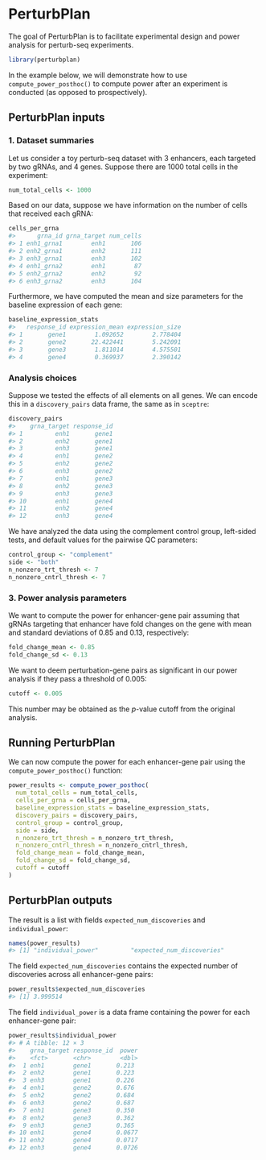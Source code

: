 
<!-- README.md is generated from README.Rmd. Please edit that file -->

# PerturbPlan

<!-- badges: start -->
<!-- badges: end -->

The goal of PerturbPlan is to facilitate experimental design and power
analysis for perturb-seq experiments.

``` r
library(perturbplan)
```

In the example below, we will demonstrate how to use
`compute_power_posthoc()` to compute power after an experiment is
conducted (as opposed to prospectively).

## PerturbPlan inputs

### 1. Dataset summaries

Let us consider a toy perturb-seq dataset with 3 enhancers, each
targeted by two gRNAs, and 4 genes. Suppose there are 1000 total cells
in the experiment:

``` r
num_total_cells <- 1000
```

Based on our data, suppose we have information on the number of cells
that received each gRNA:

``` r
cells_per_grna
#>      grna_id grna_target num_cells
#> 1 enh1_grna1        enh1       106
#> 2 enh2_grna1        enh2       111
#> 3 enh3_grna1        enh3       102
#> 4 enh1_grna2        enh1        87
#> 5 enh2_grna2        enh2        92
#> 6 enh3_grna2        enh3       104
```

Furthermore, we have computed the mean and size parameters for the
baseline expression of each gene:

``` r
baseline_expression_stats
#>   response_id expression_mean expression_size
#> 1       gene1        1.092652        2.778404
#> 2       gene2       22.422441        5.242091
#> 3       gene3        1.811014        4.575501
#> 4       gene4        0.369937        2.390142
```

### Analysis choices

Suppose we tested the effects of all elements on all genes. We can
encode this in a `discovery_pairs` data frame, the same as in `sceptre`:

``` r
discovery_pairs
#>    grna_target response_id
#> 1         enh1       gene1
#> 2         enh2       gene1
#> 3         enh3       gene1
#> 4         enh1       gene2
#> 5         enh2       gene2
#> 6         enh3       gene2
#> 7         enh1       gene3
#> 8         enh2       gene3
#> 9         enh3       gene3
#> 10        enh1       gene4
#> 11        enh2       gene4
#> 12        enh3       gene4
```

We have analyzed the data using the complement control group, left-sided
tests, and default values for the pairwise QC parameters:

``` r
control_group <- "complement"
side <- "both"
n_nonzero_trt_thresh <- 7
n_nonzero_cntrl_thresh <- 7
```

### 3. Power analysis parameters

We want to compute the power for enhancer-gene pair assuming that gRNAs
targeting that enhancer have fold changes on the gene with mean and
standard deviations of 0.85 and 0.13, respectively:

``` r
fold_change_mean <- 0.85
fold_change_sd <- 0.13
```

We want to deem perturbation-gene pairs as significant in our power
analysis if they pass a threshold of 0.005:

``` r
cutoff <- 0.005
```

This number may be obtained as the $p$-value cutoff from the original
analysis.

## Running PerturbPlan

We can now compute the power for each enhancer-gene pair using the
`compute_power_posthoc()` function:

``` r
power_results <- compute_power_posthoc(
  num_total_cells = num_total_cells,
  cells_per_grna = cells_per_grna,
  baseline_expression_stats = baseline_expression_stats,
  discovery_pairs = discovery_pairs,
  control_group = control_group,
  side = side,
  n_nonzero_trt_thresh = n_nonzero_trt_thresh,
  n_nonzero_cntrl_thresh = n_nonzero_cntrl_thresh,
  fold_change_mean = fold_change_mean,
  fold_change_sd = fold_change_sd,
  cutoff = cutoff
)
```

## PerturbPlan outputs

The result is a list with fields `expected_num_discoveries` and
`individual_power`:

``` r
names(power_results)
#> [1] "individual_power"         "expected_num_discoveries"
```

The field `expected_num_discoveries` contains the expected number of
discoveries across all enhancer-gene pairs:

``` r
power_results$expected_num_discoveries
#> [1] 3.999514
```

The field `individual_power` is a data frame containing the power for
each enhancer-gene pair:

``` r
power_results$individual_power
#> # A tibble: 12 × 3
#>    grna_target response_id  power
#>    <fct>       <chr>        <dbl>
#>  1 enh1        gene1       0.213 
#>  2 enh2        gene1       0.223 
#>  3 enh3        gene1       0.226 
#>  4 enh1        gene2       0.676 
#>  5 enh2        gene2       0.684 
#>  6 enh3        gene2       0.687 
#>  7 enh1        gene3       0.350 
#>  8 enh2        gene3       0.362 
#>  9 enh3        gene3       0.365 
#> 10 enh1        gene4       0.0677
#> 11 enh2        gene4       0.0717
#> 12 enh3        gene4       0.0726
```
